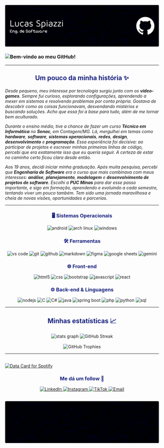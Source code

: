 <div> <img align="center" alt="Header" src="img/banner.png"> </div>

### ![Bem-vindo ao meu GitHub!](https://readme-typing-svg.demolab.com?font=Press+Start+2P&size=14&pause=1200&color=FFF&background=000A2E00&center=true&vCenter=true&width=1000&lines=%3E+Bem-Vindo+ao+meu+GitHub!!;>+Meu+nome+é+Lucas+Spiazzi;>+Sou+Engenheiro+de+Software;>+Aqui+está+um+pouco+sobre+mim;>+Obrigado+pela+visita!!)

---

<h2 align="center"><p style="color:#1A237E">Um pouco da minha história ✨</p></h2>

_Desde pequeno, meu interesse por tecnologia surgiu junto com os **vídeo-games**. Sempre fui curioso, explorando configurações, aprendendo a mexer em sistemas e resolvendo problemas por conta própria. Gostava de descobrir como as coisas funcionavam, desvendando mistérios e buscando soluções. Acho que essa foi a base para tudo, além de me tornar bem aculturado._

_Durante o ensino médio, tive a chance de fazer um curso **Técnico em Informática** no **Senac**, em Contagem/MG. Lá, mergulhei em temas como **hardware**, **software**, **sistemas operacionais**, **redes**, **design**, **desenvolvimento** e **programação**. Essa experiência foi decisiva: ao participar de projetos e escrever minhas primeiras linhas de código, percebi que era exatamente isso que eu queria seguir. A certeza de estar no caminho certo ficou clara desde então._

_Aos 19 anos, decidi iniciar minha graduação. Após muita pesquisa, percebi que **Engenharia de Software** era o curso que mais combinava com meus interesses: **análise**, **planejamento**, **modelagem** e **desenvolvimento de projetos de software**. Escolhi a **PUC Minas** para dar esse passo importante, e sigo em formação, aprendendo e evoluindo a cada semestre, tentando viver um pouco também. Tem sido uma jornada maravilhosa e cheia de novas visões, oportunidades e parcerias._

---

<h3 align="center" style="color:#1A237E">🖥️ Sistemas Operacionais</h3>
<p align="center">
  <img src="https://img.shields.io/badge/Android-1A237E.svg?style=for-the-badge&logo=Android&logoColor=E3F2FD" height="25" alt="android"/>
  <img src="https://img.shields.io/badge/Arch%20Linux-1A237E.svg?style=for-the-badge&logo=Arch-Linux&logoColor=E3F2FD" height="25" alt="arch linux"/>
  <img src="https://img.shields.io/badge/Windows-1A237E.svg?style=for-the-badge&logo=Windows&logoColor=E3F2FD" height="25" alt="windows"/>
</p>

<h3 align="center" style="color:#1A237E">🛠️ Ferramentas</h3>
<p align="center">
  <img src="https://img.shields.io/badge/VS%20Code-1A237E.svg?style=for-the-badge&logo=Visual-Studio-Code&logoColor=E3F2FD" height="25" alt="vs code"/>
  <img src="https://img.shields.io/badge/Git-1A237E.svg?style=for-the-badge&logo=Git&logoColor=E3F2FD" height="25" alt="git"/>
  <img src="https://img.shields.io/badge/GitHub-1A237E.svg?style=for-the-badge&logo=GitHub&logoColor=E3F2FD" height="25" alt="github"/>
  <img src="https://img.shields.io/badge/Markdown-1A237E.svg?style=for-the-badge&logo=Markdown&logoColor=E3F2FD" height="25" alt="markdown"/>
  <img src="https://img.shields.io/badge/Figma-1A237E.svg?style=for-the-badge&logo=Figma&logoColor=E3F2FD" height="25" alt="figma"/>
  <img src="https://img.shields.io/badge/Sheets-1A237E.svg?style=for-the-badge&logo=Google-Sheets&logoColor=E3F2FD" height="25" alt="google sheets"/>
  <img src="https://img.shields.io/badge/Gemini-1A237E.svg?style=for-the-badge&logo=Google-Gemini&logoColor=E3F2FD" height="25" alt="gemini"/>
</p>

<h3 align="center" style="color:#1A237E">🌐 Front-end</h3>
<p align="center">
  <img src="https://img.shields.io/badge/HTML5-1A237E.svg?style=for-the-badge&logo=HTML5&logoColor=E3F2FD" height="25" alt="html5"/>
  <img src="https://img.shields.io/badge/CSS-1A237E.svg?style=for-the-badge&logo=CSS3&logoColor=E3F2FD" height="25" alt="css"/>
  <img src="https://img.shields.io/badge/Bootstrap-1A237E.svg?style=for-the-badge&logo=Bootstrap&logoColor=E3F2FD" height="25" alt="bootstrap"/>
  <img src="https://img.shields.io/badge/JavaScript-1A237E.svg?style=for-the-badge&logo=JavaScript&logoColor=E3F2FD" height="25" alt="javascript"/>
  <img src="https://img.shields.io/badge/React-1A237E.svg?style=for-the-badge&logo=React&logoColor=E3F2FD" height="25" alt="react"/>
</p>

<h3 align="center" style="color:#1A237E">⚙️ Back-end & Linguagens</h3>
<p align="center">
  <img src="https://img.shields.io/badge/Node.js-1A237E.svg?style=for-the-badge&logo=nodedotjs&logoColor=E3F2FD" height="25" alt="nodejs"/>
  <img src="https://img.shields.io/badge/C-1A237E.svg?style=for-the-badge&logo=C&logoColor=E3F2FD" height="25" alt="C"/>
  <img src="https://img.shields.io/badge/C%23-1A237E.svg?style=for-the-badge&logo=C-sharp&logoColor=E3F2FD" height="25" alt="C#"/>
  <img src="https://img.shields.io/badge/Java-1A237E.svg?style=for-the-badge&logo=Java&logoColor=E3F2FD" height="25" alt="java"/>
  <img src="https://img.shields.io/badge/Spring%20Boot-1A237E.svg?style=for-the-badge&logo=Spring-Boot&logoColor=E3F2FD" height="25" alt="spring boot"/>
  <img src="https://img.shields.io/badge/PHP-1A237E.svg?style=for-the-badge&logo=PHP&logoColor=E3F2FD" height="25" alt="php"/>
  <img src="https://img.shields.io/badge/Python-1A237E.svg?style=for-the-badge&logo=Python&logoColor=E3F2FD" height="25" alt="python"/>
  <img src="https://img.shields.io/badge/SQL-1A237E.svg?style=for-the-badge&logo=MySQL&logoColor=E3F2FD" height="25" alt="sql"/>
</p>

---

<h2 align="center" style="color:#1A237E"><p>Minhas estatísticas 📈</p></h2>

<div align="center">
  <img src="https://github-readme-stats.vercel.app/api?username=Catmaitachi&theme=react&show_icons=true&hide_border=true&count_private=true&bg_color=000A2E00" height="150" alt="stats graph" />
  <img src="https://github-readme-streak-stats.herokuapp.com/?user=Catmaitachi&theme=react&hide_border=true&background=000A2E00" height="150" alt="GitHub Streak" />
</div>

<br>

<div align="center">
  <img src="https://github-profile-trophy.vercel.app/?username=Catmaitachi&theme=algolia&row=1&column=6&no-bg=true&no-frame=true" height="150" alt="GitHub Trophies" />
</div>

---

<br>

<a href="https://data-card-for-spotify.herokuapp.com/card?user_id=ksfikml2v9h6y3uxhuhlctbqw">
  <img src="https://data-card-for-spotify.herokuapp.com/api/card?user_id=ksfikml2v9h6y3uxhuhlctbqw" alt="Data Card for Spotify">
</a>

<h3 align="center" style="color:#1A237E"><p>Me dá um follow 🥺</p></h3>

<p align="center">
  <a href="https://www.linkedin.com/in/lucasspiazzi/" target="_blank" rel="noopener noreferrer">
    <img src="https://img.shields.io/badge/LinkedIn-1A237E.svg?style=for-the-badge&logo=LinkedIn&logoColor=E3F2FD" height="32" alt="LinkedIn" />
  </a>
  <a href="https://www.instagram.com/luu.spz" target="_blank" rel="noopener noreferrer">
    <img src="https://img.shields.io/badge/Instagram-1A237E.svg?style=for-the-badge&logo=Instagram&logoColor=E3F2FD" height="32" alt="Instagram" />
  </a>
  <a href="https://www.tiktok.com/@catmaitachi" target="_blank" rel="noopener noreferrer">
    <img src="https://img.shields.io/badge/TikTok-1A237E.svg?style=for-the-badge&logo=TikTok&logoColor=E3F2FD" height="32" alt="TikTok" />
  </a>
  <a href="mailto:lukasspiazzi@outlook.com" target="_blank" rel="noopener noreferrer">
    <img src="https://img.shields.io/badge/Email-1A237E.svg?style=for-the-badge&logo=Gmail&logoColor=E3F2FD" height="32" alt="Email" />
  </a>
</p>

<br>

<div> <img align="center" alt="Header" src="img/footer.png"> </div>
